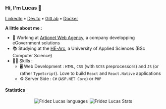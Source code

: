 ### Hi, I'm Lucas 👋

<a href="https://www.linkedin.com/in/lucas-fridez-b58aa6139" target="_blank">LinkedIn</a> • <a href="https://dev.to/fridezlucas" target="_blank">Dev.to</a> • <a href="https://gitlab.com/fridezlucas" target="_blank">GitLab</a> • <a href="https://hub.docker.com/u/fridezlucas" target="_blank">Docker</a>

**A little about me :**

- :briefcase: Working at <a href="https://artionet.com" target="_blank">Artionet Web Agency</a>, a company developping eGovernment solutions
- 📚 Studying at the <a href="https://github.com/HE-Arc" target="_blank">HE-Arc</a>, a University of Applied Sciences (BSc Computer Science)
- :man_technologist: Skills :
  - :desktop_computer: Web Development : `HTML`, `CSS` (with `SCSS` preprocessors) and `JS` (or rather `TypeScript`). Love to build `React` and `React.Native` applications
  - :gear: Server Side : `C#` (`ASP.NET Core`) or `PHP`

#### Statistics

<div style="display: flex; align-items: center; justify-content: center; flex-wrap: nowrap;">
    <img align="left" src="https://github-readme-stats.vercel.app/api/top-langs/?username=fridezlucas&layout=compact&hide=html" alt="Fridez Lucas languages" />
    <img align="right" src="https://github-readme-stats.vercel.app/api?username=fridezlucas&show_icons=true" alt="Fridez Lucas Stats" />
</div>


<!-- - 🌱 I’m currently learning ...
- 👯 I’m looking to collaborate on ...
- 🤔 I’m looking for help with ...
- 💬 Ask me about ...
- 📫 How to reach me: ...
- 😄 Pronouns: ...
- ⚡ Fun fact: ...
-->
